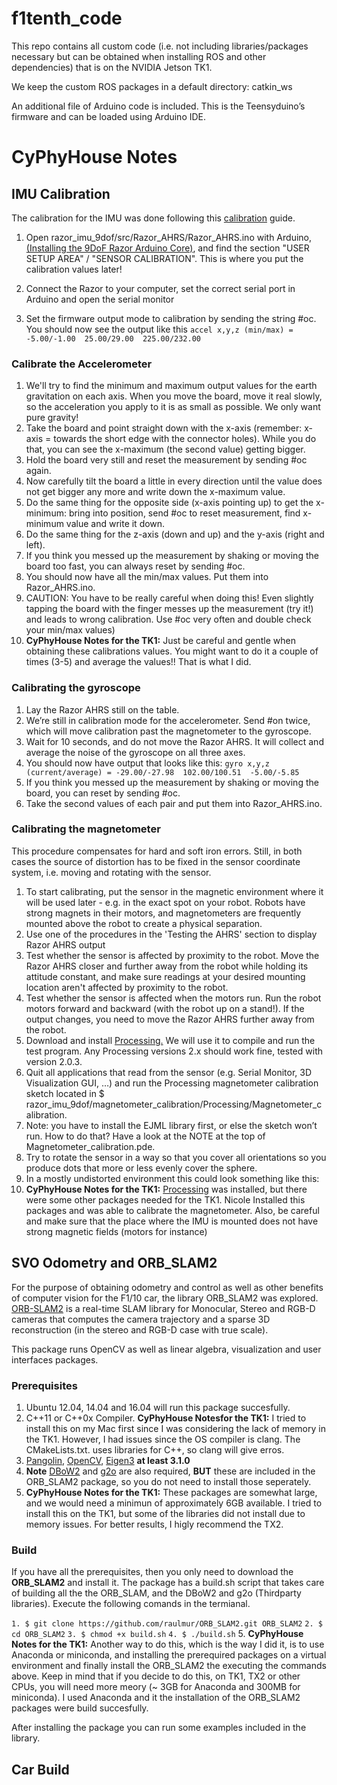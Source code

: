 # f1tenth_code
This repo contains all custom code (i.e. not including libraries/packages necessary but can be obtained when installing ROS and other dependencies) that is on the NVIDIA Jetson TK1.

We keep the custom ROS packages in a default directory: catkin_ws

An additional file of Arduino code is included. This is the Teensyduino’s firmware and can be loaded using Arduino IDE.


# CyPhyHouse Notes


## IMU Calibration

The calibration for the IMU was done following this [calibration](http://wiki.ros.org/razor_imu_9dof#Sensor_Calibration) guide. 

1. Open razor_imu_9dof/src/Razor_AHRS/Razor_AHRS.ino with Arduino, [(Installing the 9DoF Razor Arduino Core)](https://learn.sparkfun.com/tutorials/9dof-razor-imu-m0-hookup-guide?_ga=2.202271377.102418616.1524613608-803068393.1505939054#installing-the-9dof-razor-arduino-core), and find the section "USER SETUP AREA" / "SENSOR CALIBRATION". This is where you put the calibration values later!

2. Connect the Razor to your computer, set the correct serial port in Arduino and open the serial monitor

3. Set the firmware output mode to calibration by sending the string #oc. You should now see the output like this
`accel x,y,z (min/max) = -5.00/-1.00  25.00/29.00  225.00/232.00`

### Calibrate the Accelerometer

1. We'll try to find the minimum and maximum output values for the earth gravitation on each axis. When you move the board, move it real slowly, so the acceleration you apply to it is as small as possible. We only want pure gravity!
2. Take the board and point straight down with the x-axis (remember: x-axis = towards the short edge with the connector holes). While you do that, you can see the x-maximum (the second value) getting bigger.
3. Hold the board very still and reset the measurement by sending #oc again.
4. Now carefully tilt the board a little in every direction until the value does not get bigger any more and write down the x-maximum value.
5. Do the same thing for the opposite side (x-axis pointing up) to get the x-minimum: bring into position, send #oc to reset measurement, find x-minimum value and write it down.
6. Do the same thing for the z-axis (down and up) and the y-axis (right and left).
7. If you think you messed up the measurement by shaking or moving the board too fast, you can always reset by sending #oc.
8. You should now have all the min/max values. Put them into Razor_AHRS.ino.
9. CAUTION: You have to be really careful when doing this! Even slightly tapping the board with the finger messes up the measurement (try it!) and leads to wrong calibration. Use #oc very often and double check your min/max values)
10. **CyPhyHouse Notes for the TK1:** Just be careful and gentle when obtaining these calibrations values. You might want to do it a couple of times (3-5) and average the values!! That is what I did. 

### Calibrating the gyroscope

1. Lay the Razor AHRS still on the table.
2. We’re still in calibration mode for the accelerometer. Send #on twice, which will move calibration past the magnetometer to the gyroscope.
3. Wait for 10 seconds, and do not move the Razor AHRS. It will collect and average the noise of the gyroscope on all three axes.
4. You should now have output that looks like this:
`gyro x,y,z (current/average) = -29.00/-27.98  102.00/100.51  -5.00/-5.85`
5. If you think you messed up the measurement by shaking or moving the board, you can reset by sending #oc.
6. Take the second values of each pair and put them into Razor_AHRS.ino.

### Calibrating the magnetometer

This procedure compensates for hard and soft iron errors. Still, in both cases the source of distortion has to be fixed in the sensor coordinate system, i.e. moving and rotating with the sensor.

1. To start calibrating, put the sensor in the magnetic environment where it will be used later - e.g. in the exact spot on your robot. Robots have strong magnets in their motors, and magnetometers are frequently mounted above the robot to create a physical separation.
2. Use one of the procedures in the 'Testing the AHRS' section to display Razor AHRS output
3. Test whether the sensor is affected by proximity to the robot. Move the Razor AHRS closer and further away from the robot while holding its attitude constant, and make sure readings at your desired mounting location aren't affected by proximity to the robot.
4. Test whether the sensor is affected when the motors run. Run the robot motors forward and backward (with the robot up on a stand!). If the output changes, you need to move the Razor AHRS further away from the robot.
5. Download and install [Processing.](https://processing.org) We will use it to compile and run the test program. Any Processing versions 2.x should work fine, tested with version 2.0.3.
6. Quit all applications that read from the sensor (e.g. Serial Monitor, 3D Visualization GUI, …) and run the Processing magnetometer calibration sketch located in $ razor_imu_9dof/magnetometer_calibration/Processing/Magnetometer_calibration.
7. Note: you have to install the EJML library first, or else the sketch won’t run. How to do that? Have a look at the NOTE at the top of Magnetometer_calibration.pde.
8. Try to rotate the sensor in a way so that you cover all orientations so you produce dots that more or less evenly cover the sphere.
9. In a mostly undistorted environment this could look something like this:
10. **CyPhyHouse Notes for the TK1:**  [Processing](https://processing.org) was installed, but there were some other packages needed for the TK1. Nicole Installed this packages and was able to calibrate the magnetometer.
Also, be careful and make sure that the place where the IMU is mounted does not have strong magnetic fields (motors for instance)


## SVO Odometry and ORB_SLAM2

For the purpose of obtaining odometry and control as well as other benefits of computer vision for the F1/10 car, the library ORB_SLAM2 was explored. [ORB-SLAM2](https://github.com/raulmur/ORB_SLAM2) is a real-time SLAM library for Monocular, Stereo and RGB-D cameras that computes the camera trajectory and a sparse 3D reconstruction (in the stereo and RGB-D case with true scale).

This package runs OpenCV as well as linear algebra, visualization and user interfaces packages. 

### Prerequisites

1. Ubuntu 12.04, 14.04 and 16.04 will run this package succesfully.
2. C++11 or C++0x Compiler. **CyPhyHouse Notesfor the TK1:** I tried to install this on my Mac first since I was considering the lack of memory in the TK1. However, I had issues since the OS compiler is clang. The CMakeLists.txt. uses libraries for C++, so clang will give erros.
3. [Pangolin](https://github.com/stevenlovegrove/Pangolin), [OpenCV](https://opencv.org), [Eigen3](http://eigen.tuxfamily.org/index.php?title=Main_Page) **at least 3.1.0**
4. **Note** [DBoW2](https://github.com/dorian3d/DBoW2) and [g2o](https://github.com/RainerKuemmerle/g2o) are also required, **BUT** these are included in the ORB_SLAM2 package, so you do not need to install those seperately.
5. **CyPhyHouse Notes for the TK1:** These packages are somewhat large, and we would need a minimun of approximately 6GB available. I tried to install this on the TK1, but some of the libraries did not install due to memory issues. For better results, I higly recommend the TX2.

### Build
If you have all the prerequisites, then you only need to download the **ORB_SLAM2** and install it. The package has a build.sh script that takes care of building all the the ORB_SLAM, and the DBoW2 and g2o (Thirdparty libraries). Execute the following comands in the termianal.

` 1. $ git clone https://github.com/raulmur/ORB_SLAM2.git ORB_SLAM2 `
` 2. $ cd ORB_SLAM2 `
` 3. $ chmod +x build.sh `
` 4. $ ./build.sh `
5. **CyPhyHouse Notes for the TK1:**  Another way to do this, which is the way I did it, is to use Anaconda or miniconda, and installing the prerequired packages on a virtual environment and finally install the ORB_SLAM2 the executing the commands above. Keep in mind that if you decide to do this, on TK1, TX2 or other CPUs, you will need more meory (~ 3GB for Anaconda and 300MB for miniconda). I used Anaconda and it the installation of the ORB_SLAM2 packages were build succesfully. 

After installing the package you can run some examples included in the library.

## Car Build

